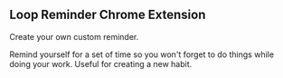 ## Loop Reminder Chrome Extension

Create your own custom reminder.

Remind yourself for a set of time so you won't forget to do things while doing your work. Useful for creating a new habit.